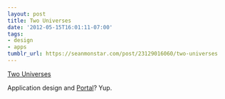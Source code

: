 ```yaml
---
layout: post
title: Two Universes
date: '2012-05-15T16:01:11-07:00'
tags:
- design
- apps
tumblr_url: https://seanmonstar.com/post/23129016060/two-universes
---
```

[Two Universes](http://www.randsinrepose.com/archives/2012/05/09/two_universes.html)  

Application design and [Portal](http://en.wikipedia.org/wiki/Portal_(video_game))? Yup.

